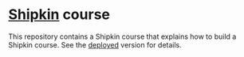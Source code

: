 
# [Shipkin](http://www.shipk.in/) course

This repository contains a Shipkin course that explains how to build a
Shipkin course.
See the [deployed](http://shipkin.pal.pivotal.io/) version for details.
